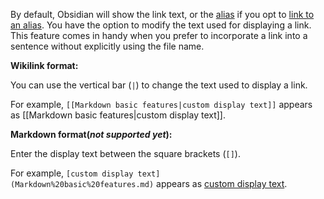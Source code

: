 By default, Obsidian will show the link text, or the [alias](https://help.obsidian.md/Linking+notes+and+files/Aliases) if you opt to [link to an alias](https://help.obsidian.md/Linking+notes+and+files/Aliases#Link%20to%20a%20note%20using%20an%20alias). You have the option to modify the text used for displaying a link. This feature comes in handy when you prefer to incorporate a link into a sentence without explicitly using the file name.

**Wikilink format:**

You can use the vertical bar (`|`) to change the text used to display a link.

For example, `[[Markdown basic features|custom display text]]` appears as [[Markdown basic features|custom display text]].

**Markdown format(_not supported yet_):**

Enter the display text between the square brackets (`[]`).

For example, `[custom display text](Markdown%20basic%20features.md)` appears as [custom display text](Markdown%20basic%20features.md).
